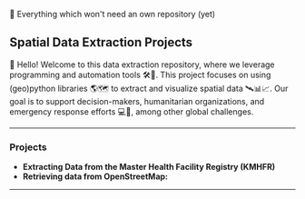 🐣 Everything which won't need an own repository (yet)


## Spatial Data Extraction Projects

🍃 Hello! Welcome to this data extraction repository, where we leverage programming and automation tools 🛠️🤖. This project focuses on using (geo)python libraries 🌎🗺️ to extract and visualize spatial data 🛰️📊📈. Our goal is to support decision-makers, humanitarian organizations, and emergency response efforts 💻🌟, among other global challenges.


---

### Projects

- **Extracting Data from the Master Health Facility Registry (KMHFR)** 
- **Retrieving data from OpenStreetMap:** 

---
